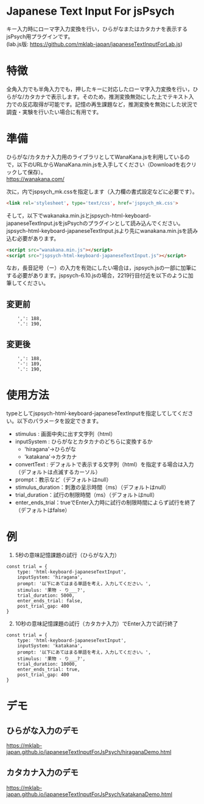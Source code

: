 # Japanese Text Input For jsPsych
キー入力時にローマ字入力変換を行い，ひらがなまたはカタカナを表示するjsPsych用プラグインです。    
(lab.js版: https://github.com/mklab-japan/japaneseTextInputForLab.js)

# 特徴
全角入力でも半角入力でも，押したキーに対応したローマ字入力変換を行い，ひらがな/カタカナで表示します。そのため，推測変換無効にした上でテキスト入力での反応取得が可能です。記憶の再生課題など，推測変換を無効にした状況で調査・実験を行いたい場合に有用です。

# 準備
ひらがな/カタカナ入力用のライブラリとしてWanaKana.jsを利用しているので，以下のURLからWanaKana.min.jsを入手してください（Downloadを右クリックして保存）。    
https://wanakana.com/    

次に，<head></head>内でjspsych_mk.cssを指定します（入力欄の書式設定などに必要です）。
``` html
<link rel='stylesheet', type='text/css', href='jspsych_mk.css'>
```

そして，<body>以下でwakanaka.min.jsとjspsych-html-keyboard-japaneseTextInput.jsをjsPsychのプラグインとして読み込んでください。jspsych-html-keyboard-japaneseTextInput.jsより先にwanakana.min.jsを読み込む必要があります。

``` html
<script src="wanakana.min.js"></script>
<script src="jspsych-html-keyboard-japaneseTextInput.js"></script>
```

なお，長音記号（ー）の入力を有効にしたい場合は，jspsych.jsの一部に加筆にする必要があります。jspsych-6.10.jsの場合，2219行目付近を以下のように加筆してください。

## 変更前
``` 
    ',': 188,
    '.': 190,
```

## 変更後
```
    ',': 188,
    '-': 189,
    '.': 190,
```

# 使用方法
typeとしてjspsych-html-keyboard-japaneseTextInputを指定してしてください。以下のパラメータを設定できます。

 * stimulus : 画面中央に出す文字列（html）
 * inputSystem : ひらがなとカタカナのどちらに変換するか
    * 'hiragana'→ひらがな
    * 'katakana'→カタカナ
* convertText : デフォルトで表示する文字列（html）を指定する場合は入力（デフォルトは点滅するカーソル）
* prompt：教示など（デフォルトはnull）
* stimulus_duration：刺激の呈示時間（ms）（デフォルトはnull）
* trial_duration：試行の制限時間（ms）（デフォルトはnull）
* enter_ends_trial：trueでEnter入力時に試行の制限時間によらず試行を終了（デフォルトはfalse）

# 例
1. 5秒の意味記憶課題の試行（ひらがな入力）
```
const trial = {
    type: 'html-keyboard-japaneseTextInput',
    inputSystem: 'hiragana',
    prompt: '以下にあてはまる単語を考え，入力してください。',
    stimulus: '果物 - り___?',
    trial_duration: 5000,
    enter_ends_trial: false,
    post_trial_gap: 400
}
```

2. 10秒の意味記憶課題の試行（カタカナ入力）でEnter入力で試行終了
```
const trial = {
    type: 'html-keyboard-japaneseTextInput',
    inputSystem: 'katakana',
    prompt: '以下にあてはまる単語を考え，入力してください。',
    stimulus: '果物 - り___?',
    trial_duration: 10000,
    enter_ends_trial: true,
    post_trial_gap: 400
}
```

# デモ
## ひらがな入力のデモ
https://mklab-japan.github.io/japaneseTextInputForJsPsych/hiraganaDemo.html

## カタカナ入力のデモ
https://mklab-japan.github.io/japaneseTextInputForJsPsych/katakanaDemo.html
